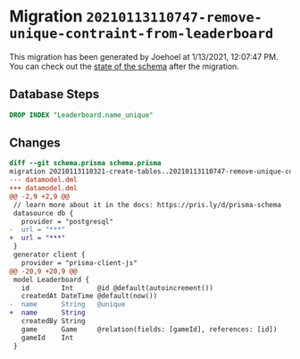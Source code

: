 # Migration `20210113110747-remove-unique-contraint-from-leaderboard`

This migration has been generated by Joehoel at 1/13/2021, 12:07:47 PM.
You can check out the [state of the schema](./schema.prisma) after the migration.

## Database Steps

```sql
DROP INDEX "Leaderboard.name_unique"
```

## Changes

```diff
diff --git schema.prisma schema.prisma
migration 20210113110321-create-tables..20210113110747-remove-unique-contraint-from-leaderboard
--- datamodel.dml
+++ datamodel.dml
@@ -2,9 +2,9 @@
 // learn more about it in the docs: https://pris.ly/d/prisma-schema
 datasource db {
   provider = "postgresql"
-  url = "***"
+  url = "***"
 }
 generator client {
   provider = "prisma-client-js"
@@ -20,9 +20,9 @@
 model Leaderboard {
   id        Int      @id @default(autoincrement())
   createdAt DateTime @default(now())
-  name      String   @unique
+  name      String
   createdBy String
   game      Game     @relation(fields: [gameId], references: [id])
   gameId    Int
 }
```


